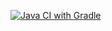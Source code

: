 [![Java CI with Gradle](https://github.com/OlegRytov/Patterns/actions/workflows/gradle.yml/badge.svg)](https://github.com/OlegRytov/Patterns/actions/workflows/gradle.yml)